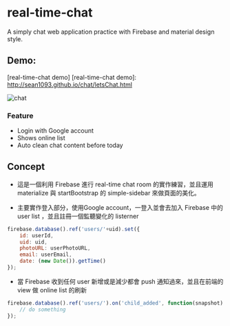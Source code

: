 # real-time-chat
A simply chat web application practice with Firebase and material design style. 

## Demo: 
[real-time-chat demo]
[real-time-chat demo]: <http://sean1093.github.io/chat/letsChat.html>

![chat](https://github.com/sean1093/real-time-chat/blob/master/img/chat.png "chat")

### Feature

* Login with Google account
* Shows online list
* Auto clean chat content before today


## Concept

* 這是一個利用 Firebase 進行 real-time chat room 的實作練習，並且運用 materialize 與 startBootstrap 的 simple-sidebar 來做頁面的美化。

* 主要實作登入部分，使用Google account，一登入並會去加入 Firebase 中的 user list ，並且註冊一個監聽變化的 listerner
```js
firebase.database().ref('users/'+uid).set({
    id: userId,
    uid: uid,
    photoURL: userPhotoURL,
    email: userEmail,
    date: (new Date()).getTime()
});
```

* 當 Firebase 收到任何 user 新增或是減少都會 push 通知過來，並且在前端的 view 做 online list 的刷新
```js
firebase.database().ref('users/').on('child_added', function(snapshot) {
    // do something
});
```


